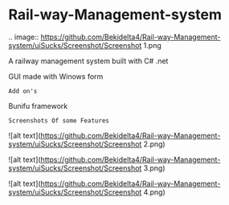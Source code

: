 # Rail-way-Management-system

.. image:: https://github.com/Bekidelta4/Rail-way-Management-system/uiSucks/Screenshot/Screenshot 1.png

A railway management system built with C# .net



  GUI made with Winows form
  
    Add on's
   Bunifu framework
    
   
   
    Screenshots Of some Features
    
    
![alt text](https://github.com/Bekidelta4/Rail-way-Management-system/uiSucks/Screenshot/Screenshot 2.png)

![alt text](https://github.com/Bekidelta4/Rail-way-Management-system/uiSucks/Screenshot/Screenshot 3.png)

![alt text](https://github.com/Bekidelta4/Rail-way-Management-system/uiSucks/Screenshot/Screenshot 4.png)
